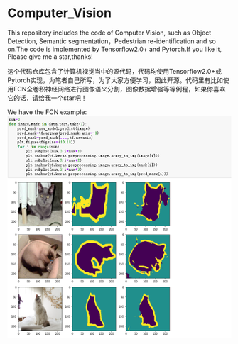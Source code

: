 # Computer_Vision
This repository includes the code of Computer Vision, such as Object Detection,   Semantic segmentation，Pedestrian re-identification and so on.The code is implemented by Tensorflow2.0+ and Pytorch.If you like it, Please give me a star,thanks!

这个代码仓库包含了计算机视觉当中的源代码，代码均使用Tensorflow2.0+或Pytorch实现，为笔者自己所写，为了大家方便学习，因此开源。代码里有比如使用FCN全卷积神经网络进行图像语义分割，图像数据增强等等例程，如果你喜欢它的话，请给我一个star吧！

We have the FCN example:
![123](https://github.com/Geeksongs/Computer_vision/blob/master/Semantic%20segmentation/FCN/123.png)
